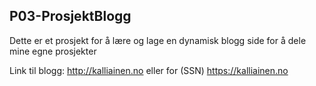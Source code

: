 ## P03-ProsjektBlogg

Dette er et prosjekt for å lære og lage en dynamisk blogg side for å dele mine egne prosjekter

Link til blogg: http://kalliainen.no eller for (SSN) https://kalliainen.no
